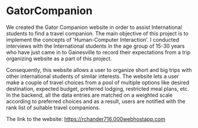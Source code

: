 # GatorCompanion

We created the Gator Companion website in order to assist International students to find a travel companion. The main objective of this project is to implement the concepts of 'Human-Computer Interaction'. I conducted interviews with the International students in the age group of 15-30 years who have just came in to Gainesville to record their expectations from a trip organizing website as a part of this project.

Consequently, this website allows a user to organize short and big trips with other international students of similar interests. The website lets a user make a couple of travel choices from a pool of multiple options like desired destination, expected budget, preferred lodging, restricted meal plans, etc. In the backend, all the data entries are matched on a weighted scale according to preferred choices and as a result, users are notified with the rank list of suitable travel companions.

The link to the website: https://rchander716.000webhostapp.com

